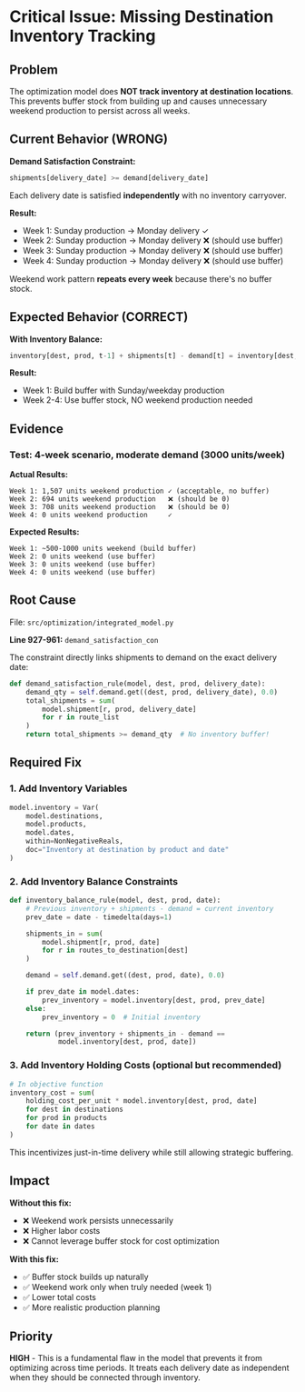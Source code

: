 # Critical Issue: Missing Destination Inventory Tracking

## Problem

The optimization model does **NOT track inventory at destination locations**. This prevents buffer stock from building up and causes unnecessary weekend production to persist across all weeks.

## Current Behavior (WRONG)

**Demand Satisfaction Constraint:**
```python
shipments[delivery_date] >= demand[delivery_date]
```

Each delivery date is satisfied **independently** with no inventory carryover.

**Result:**
- Week 1: Sunday production → Monday delivery ✓
- Week 2: Sunday production → Monday delivery ❌ (should use buffer)
- Week 3: Sunday production → Monday delivery ❌ (should use buffer)
- Week 4: Sunday production → Monday delivery ❌ (should use buffer)

Weekend work pattern **repeats every week** because there's no buffer stock.

## Expected Behavior (CORRECT)

**With Inventory Balance:**
```python
inventory[dest, prod, t-1] + shipments[t] - demand[t] = inventory[dest, prod, t]
```

**Result:**
- Week 1: Build buffer with Sunday/weekday production
- Week 2-4: Use buffer stock, NO weekend production needed

## Evidence

### Test: 4-week scenario, moderate demand (3000 units/week)

**Actual Results:**
```
Week 1: 1,507 units weekend production ✓ (acceptable, no buffer)
Week 2: 694 units weekend production   ❌ (should be 0)
Week 3: 708 units weekend production   ❌ (should be 0)
Week 4: 0 units weekend production     ✓
```

**Expected Results:**
```
Week 1: ~500-1000 units weekend (build buffer)
Week 2: 0 units weekend (use buffer)
Week 3: 0 units weekend (use buffer)
Week 4: 0 units weekend (use buffer)
```

## Root Cause

File: `src/optimization/integrated_model.py`

**Line 927-961:** `demand_satisfaction_con`

The constraint directly links shipments to demand on the exact delivery date:
```python
def demand_satisfaction_rule(model, dest, prod, delivery_date):
    demand_qty = self.demand.get((dest, prod, delivery_date), 0.0)
    total_shipments = sum(
        model.shipment[r, prod, delivery_date]
        for r in route_list
    )
    return total_shipments >= demand_qty  # No inventory buffer!
```

## Required Fix

### 1. Add Inventory Variables

```python
model.inventory = Var(
    model.destinations,
    model.products,
    model.dates,
    within=NonNegativeReals,
    doc="Inventory at destination by product and date"
)
```

### 2. Add Inventory Balance Constraints

```python
def inventory_balance_rule(model, dest, prod, date):
    # Previous inventory + shipments - demand = current inventory
    prev_date = date - timedelta(days=1)

    shipments_in = sum(
        model.shipment[r, prod, date]
        for r in routes_to_destination[dest]
    )

    demand = self.demand.get((dest, prod, date), 0.0)

    if prev_date in model.dates:
        prev_inventory = model.inventory[dest, prod, prev_date]
    else:
        prev_inventory = 0  # Initial inventory

    return (prev_inventory + shipments_in - demand ==
            model.inventory[dest, prod, date])
```

### 3. Add Inventory Holding Costs (optional but recommended)

```python
# In objective function
inventory_cost = sum(
    holding_cost_per_unit * model.inventory[dest, prod, date]
    for dest in destinations
    for prod in products
    for date in dates
)
```

This incentivizes just-in-time delivery while still allowing strategic buffering.

## Impact

**Without this fix:**
- ❌ Weekend work persists unnecessarily
- ❌ Higher labor costs
- ❌ Cannot leverage buffer stock for cost optimization

**With this fix:**
- ✅ Buffer stock builds up naturally
- ✅ Weekend work only when truly needed (week 1)
- ✅ Lower total costs
- ✅ More realistic production planning

## Priority

**HIGH** - This is a fundamental flaw in the model that prevents it from optimizing across time periods. It treats each delivery date as independent when they should be connected through inventory.
